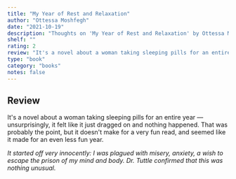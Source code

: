 ```yaml
---
title: "My Year of Rest and Relaxation"
author: "Ottessa Moshfegh"
date: "2021-10-19"
description: "Thoughts on 'My Year of Rest and Relaxation' by Ottessa Moshfegh."
shelf: ""
rating: 2
review: "It's a novel about a woman taking sleeping pills for an entire year — unsurprisingly, it felt like it just dragged on and nothing happened. That was probably the point, but it doesn't make for a very fun read, and seemed like it made for an even less fun year.<br/><br/><i>It started off very innocently: I was plagued with misery, anxiety, a wish to escape the prison of my mind and body. Dr. Tuttle confirmed that this was nothing unusual.</i>"
type: "book"
category: "books"
notes: false
---
```


## Review

It's a novel about a woman taking sleeping pills for an entire year — unsurprisingly, it felt like it just dragged on and nothing happened. That was probably the point, but it doesn't make for a very fun read, and seemed like it made for an even less fun year.

_It started off very innocently: I was plagued with misery, anxiety, a wish to escape the prison of my mind and body. Dr. Tuttle confirmed that this was nothing unusual._
